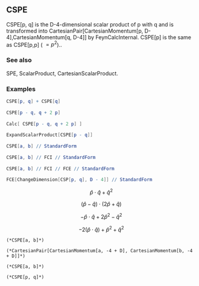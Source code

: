 ##  CSPE 

CSPE[p, q] is the D-4-dimensional scalar product of p with q and is transformed into CartesianPair[CartesianMomentum[p, D-4],CartesianMomentum[q, D-4]] by FeynCalcInternal. CSPE[p] is the same as CSPE[p,p] ( $=p^2$)..

###  See also 

SPE, ScalarProduct, CartesianScalarProduct.

###  Examples 

```mathematica
CSPE[p, q] + CSPE[q] 
 
CSPE[p - q, q + 2 p] 
 
Calc[ CSPE[p - q, q + 2 p] ] 
 
ExpandScalarProduct[CSPE[p - q]] 
 
CSPE[a, b] // StandardForm 
 
CSPE[a, b] // FCI // StandardForm 
 
CSPE[a, b] // FCI // FCE // StandardForm 
 
FCE[ChangeDimension[CSP[p, q], D - 4]] // StandardForm
```

$$\hat{p}\cdot \hat{q}+\hat{q}^2$$

$$(\hat{p}-\hat{q})\cdot (2 \hat{p}+\hat{q})$$

$$-\hat{p}\cdot \hat{q}+2 \hat{p}^2-\hat{q}^2$$

$$-2 \left(\hat{p}\cdot \hat{q}\right)+\hat{p}^2+\hat{q}^2$$

```
(*CSPE[a, b]*)

(*CartesianPair[CartesianMomentum[a, -4 + D], CartesianMomentum[b, -4 + D]]*)

(*CSPE[a, b]*)

(*CSPE[p, q]*)
```